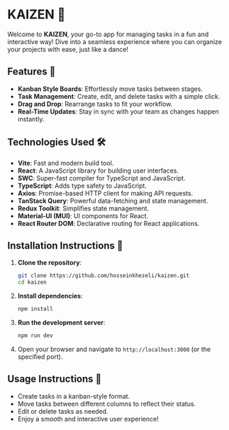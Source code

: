 # KAIZEN 🎉

Welcome to **KAIZEN**, your go-to app for managing tasks in a fun and interactive way! Dive into a seamless
experience where you can organize your projects with ease, just like a dance!

## Features 🌟

- **Kanban Style Boards**: Effortlessly move tasks between stages.
- **Task Management**: Create, edit, and delete tasks with a simple click.
- **Drag and Drop**: Rearrange tasks to fit your workflow.
- **Real-Time Updates**: Stay in sync with your team as changes happen instantly.

## Technologies Used 🛠️

- **Vite**: Fast and modern build tool.
- **React**: A JavaScript library for building user interfaces.
- **SWC**: Super-fast compiler for TypeScript and JavaScript.
- **TypeScript**: Adds type safety to JavaScript.
- **Axios**: Promise-based HTTP client for making API requests.
- **TanStack Query**: Powerful data-fetching and state management.
- **Redux Toolkit**: Simplifies state management.
- **Material-UI (MUI)**: UI components for React.
- **React Router DOM**: Declarative routing for React applications.

## Installation Instructions 🚀

1. **Clone the repository**:
   ```bash
   git clone https://github.com/hosseinkhezeli/kaizen.git
   cd kaizen
   ```

2. **Install dependencies**:
   ```bash
   npm install
   ```

3. **Run the development server**:
   ```bash
   npm run dev
   ```

4. Open your browser and navigate to `http://localhost:3000` (or the specified port).

## Usage Instructions 📝

- Create tasks in a kanban-style format.
- Move tasks between different columns to reflect their status.
- Edit or delete tasks as needed.
- Enjoy a smooth and interactive user experience!
